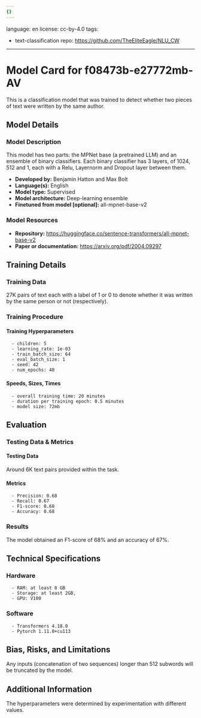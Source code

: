 ```yaml
---
{}
---
```

language: en
license: cc-by-4.0
tags:
- text-classification
repo: https://github.com/TheEliteEagle/NLU_CW

---

# Model Card for f08473b-e27772mb-AV

<!-- Provide a quick summary of what the model is/does. -->

This is a classification model that was trained to
      detect whether two pieces of text were written by the same author.


## Model Details

### Model Description

<!-- Provide a longer summary of what this model is. -->

This model has two parts: the MPNet base (a pretrained LLM) and an ensemble of binary classifiers. Each binary classifier has 3 layers, of 1024, 512 and 1, each with a Relu, Layernorm and Dropout layer between them.

- **Developed by:** Benjamin Hatton and Max Bolt
- **Language(s):** English
- **Model type:** Supervised
- **Model architecture:** Deep-learning ensemble
- **Finetuned from model [optional]:** all-mpnet-base-v2

### Model Resources

<!-- Provide links where applicable. -->

- **Repository:** https://huggingface.co/sentence-transformers/all-mpnet-base-v2
- **Paper or documentation:** https://arxiv.org/pdf/2004.09297

## Training Details

### Training Data

<!-- This is a short stub of information on the training data that was used, and documentation related to data pre-processing or additional filtering (if applicable). -->

27K pairs of text each with a label of 1 or 0 to denote whether it was written by the same person or not (respectively).

### Training Procedure

<!-- This relates heavily to the Technical Specifications. Content here should link to that section when it is relevant to the training procedure. -->

#### Training Hyperparameters

<!-- This is a summary of the values of hyperparameters used in training the model. -->


      - children: 5
      - learning_rate: 1e-03
      - train_batch_size: 64
      - eval_batch_size: 1
      - seed: 42
      - num_epochs: 40

#### Speeds, Sizes, Times

<!-- This section provides information about how roughly how long it takes to train the model and the size of the resulting model. -->


      - overall training time: 20 minutes
      - duration per training epoch: 0.5 minutes
      - model size: 72mb

## Evaluation

<!-- This section describes the evaluation protocols and provides the results. -->

### Testing Data & Metrics

#### Testing Data

<!-- This should describe any evaluation data used (e.g., the development/validation set provided). -->

Around 6K text pairs provided within the task.

#### Metrics

<!-- These are the evaluation metrics being used. -->


      - Precision: 0.68
      - Recall: 0.67
      - F1-score: 0.68
      - Accuracy: 0.68

### Results

The model obtained an F1-score of 68% and an accuracy of 67%.

## Technical Specifications

### Hardware


      - RAM: at least 8 GB
      - Storage: at least 2GB,
      - GPU: V100

### Software


      - Transformers 4.18.0
      - Pytorch 1.11.0+cu113

## Bias, Risks, and Limitations

<!-- This section is meant to convey both technical and sociotechnical limitations. -->

Any inputs (concatenation of two sequences) longer than
      512 subwords will be truncated by the model.

## Additional Information

<!-- Any other information that would be useful for other people to know. -->

The hyperparameters were determined by experimentation
      with different values.
